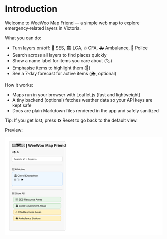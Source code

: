 # Introduction

Welcome to WeeWoo Map Friend — a simple web map to explore emergency‑related layers in Victoria.

What you can do:

- Turn layers on/off: 👷 SES, 🏛️ LGA, 🔥 CFA, 🚑 Ambulance, 👮 Police
- Search across all layers to find places quickly
- Show a name label for items you care about (🏷️)
- Emphasise items to highlight them (📢)
- See a 7‑day forecast for active items (🌦️, optional)

How it works:

- Maps run in your browser with Leaflet.js (fast and lightweight)
- A tiny backend (optional) fetches weather data so your API keys are kept safe
- Docs are plain Markdown files rendered in the app and safely sanitized

Tip: If you get lost, press ♻️ Reset to go back to the default view.

Preview:

![Sidebar and All Active](docs/assets/sidebar-all-active.svg)
